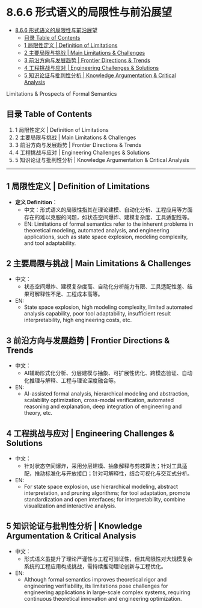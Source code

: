 # 8.6.6 形式语义的局限性与前沿展望


<!-- TOC START -->

- [8.6.6 形式语义的局限性与前沿展望](#866-形式语义的局限性与前沿展望)
  - [目录 Table of Contents](#目录-table-of-contents)
  - [1 局限性定义 | Definition of Limitations](#1-局限性定义-definition-of-limitations)
  - [2 主要局限与挑战 | Main Limitations & Challenges](#2-主要局限与挑战-main-limitations-challenges)
  - [3 前沿方向与发展趋势 | Frontier Directions & Trends](#3-前沿方向与发展趋势-frontier-directions-trends)
  - [4 工程挑战与应对 | Engineering Challenges & Solutions](#4-工程挑战与应对-engineering-challenges-solutions)
  - [5 知识论证与批判性分析 | Knowledge Argumentation & Critical Analysis](#5-知识论证与批判性分析-knowledge-argumentation-critical-analysis)

<!-- TOC END -->

Limitations & Prospects of Formal Semantics

## 目录 Table of Contents

1. 1 局限性定义 | Definition of Limitations
2. 2 主要局限与挑战 | Main Limitations & Challenges
3. 3 前沿方向与发展趋势 | Frontier Directions & Trends
4. 4 工程挑战与应对 | Engineering Challenges & Solutions
5. 5 知识论证与批判性分析 | Knowledge Argumentation & Critical Analysis

---

## 1 局限性定义 | Definition of Limitations

- **定义 Definition**：
  - 中文：形式语义的局限性指其在理论建模、自动化分析、工程应用等方面存在的难以克服的问题，如状态空间爆炸、建模复杂度、工具适配性等。
  - EN: Limitations of formal semantics refer to the inherent problems in theoretical modeling, automated analysis, and engineering applications, such as state space explosion, modeling complexity, and tool adaptability.

## 2 主要局限与挑战 | Main Limitations & Challenges

- 中文：
  - 状态空间爆炸、建模复杂度高、自动化分析能力有限、工具适配性差、结果可解释性不足、工程成本高等。
- EN:
  - State space explosion, high modeling complexity, limited automated analysis capability, poor tool adaptability, insufficient result interpretability, high engineering costs, etc.

## 3 前沿方向与发展趋势 | Frontier Directions & Trends

- 中文：
  - AI辅助形式化分析、分层建模与抽象、可扩展性优化、跨模态验证、自动化推理与解释、工程与理论深度融合等。
- EN:
  - AI-assisted formal analysis, hierarchical modeling and abstraction, scalability optimization, cross-modal verification, automated reasoning and explanation, deep integration of engineering and theory, etc.

## 4 工程挑战与应对 | Engineering Challenges & Solutions

- 中文：
  - 针对状态空间爆炸，采用分层建模、抽象解释与剪枝算法；针对工具适配，推动标准化与开放接口；针对可解释性，结合可视化与交互式分析。
- EN:
  - For state space explosion, use hierarchical modeling, abstract interpretation, and pruning algorithms; for tool adaptation, promote standardization and open interfaces; for interpretability, combine visualization and interactive analysis.

## 5 知识论证与批判性分析 | Knowledge Argumentation & Critical Analysis

- 中文：
  - 形式语义虽提升了理论严谨性与工程可验证性，但其局限性对大规模复杂系统的工程应用构成挑战，需持续推动理论创新与工程优化。
- EN:
  - Although formal semantics improves theoretical rigor and engineering verifiability, its limitations pose challenges for engineering applications in large-scale complex systems, requiring continuous theoretical innovation and engineering optimization.

